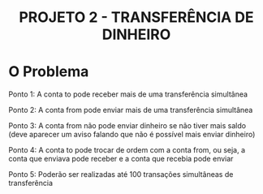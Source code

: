 <h1 align="center"> PROJETO 2 - TRANSFERÊNCIA DE DINHEIRO </h1>

# O Problema


Ponto 1: A conta to pode receber mais de uma transferência simultânea

Ponto 2: A conta from pode enviar mais de uma transferência simultânea

Ponto 3: A conta from não pode enviar dinheiro se não tiver mais saldo (deve aparecer um aviso falando que não é possível mais enviar dinheiro)

Ponto 4: A conta to pode trocar de ordem com a conta from, ou seja, a conta que enviava pode receber e a conta que recebia pode enviar

Ponto 5: Poderão ser realizadas até 100 transações simultâneas de transferência


